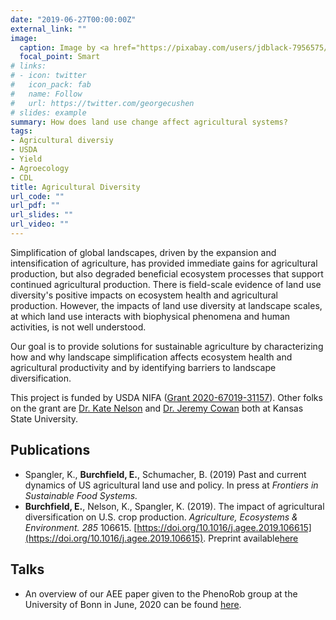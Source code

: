 ```yaml
---
date: "2019-06-27T00:00:00Z"
external_link: ""
image:
  caption: Image by <a href="https://pixabay.com/users/jdblack-7956575/?utm_source=link-attribution&amp;utm_medium=referral&amp;utm_campaign=image&amp;utm_content=4202968">Jim Black</a> from <a href="https://pixabay.com/?utm_source=link-attribution&amp;utm_medium=referral&amp;utm_campaign=image&amp;utm_content=4202968">Pixabay</a>
  focal_point: Smart
# links:
# - icon: twitter
#   icon_pack: fab
#   name: Follow
#   url: https://twitter.com/georgecushen
# slides: example
summary: How does land use change affect agricultural systems?
tags:
- Agricultural diversiy
- USDA
- Yield
- Agroecology
- CDL
title: Agricultural Diversity
url_code: ""
url_pdf: ""
url_slides: ""
url_video: ""
---
```


Simplification of global landscapes, driven by the expansion and intensification of agriculture, has provided immediate gains for agricultural production, but also degraded beneficial ecosystem processes that support continued agricultural production. There is field-scale evidence of land use diversity's positive impacts on ecosystem health and agricultural production. However, the impacts of land use diversity at landscape scales, at which land use interacts with biophysical phenomena and human activities, is not well understood.  

Our goal is to provide solutions for sustainable agriculture by characterizing how and why landscape simplification affects ecosystem health and agricultural productivity and by identifying barriers to landscape diversification.  

This project is funded by USDA NIFA ([Grant 2020-67019-31157](https://cris.nifa.usda.gov/cgi-bin/starfinder/0?path=fastlink1.txt&id=anon&pass=&search=R=87791&format=WEBLINK)).  Other folks on the grant are [Dr. Kate Nelson](https://www.k-state.edu/geography/people/faculty/knelson.html) and [Dr. Jeremy Cowan](https://hnr.k-state.edu/people/faculty/cowan-jeremy/index.html) both at Kansas State University.

## Publications

* Spangler, K., **Burchfield, E.**, Schumacher, B. (2019) Past and current dynamics of US agricultural land use and policy. In press at _Frontiers in Sustainable Food Systems._ 
* **Burchfield, E.**, Nelson, K., Spangler, K. (2019).  The impact of agricultural diversification on U.S. crop production. _Agriculture, Ecosystems & Environment._ _285_ 106615. [https://doi.org/10.1016/j.agee.2019.106615](https://doi.org/10.1016/j.agee.2019.106615).  Preprint available[here](/files/Burchfield_SDI_preprint.pdf)

## Talks

* An overview of our AEE paper given to the PhenoRob group at the University of Bonn in June, 2020 can be found [here](https://www.youtube.com/watch?v=2qbEkD6eQtI).
